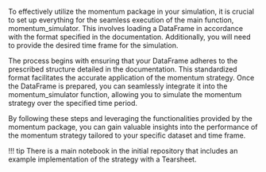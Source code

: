 To effectively utilize the momentum package in your simulation, it is crucial to set up everything for the seamless execution of the main function, momentum_simulator. This involves loading a DataFrame in accordance with the format specified in the documentation. Additionally, you will need to provide the desired time frame for the simulation.

The process begins with ensuring that your DataFrame adheres to the prescribed structure detailed in the documentation. This standardized format facilitates the accurate application of the momentum strategy. Once the DataFrame is prepared, you can seamlessly integrate it into the momentum_simulator function, allowing you to simulate the momentum strategy over the specified time period.

By following these steps and leveraging the functionalities provided by the momentum package, you can gain valuable insights into the performance of the momentum strategy tailored to your specific dataset and time frame.

!!! tip
    There is a main notebook in the initial repository that includes an example implementation of the strategy with a Tearsheet. 


